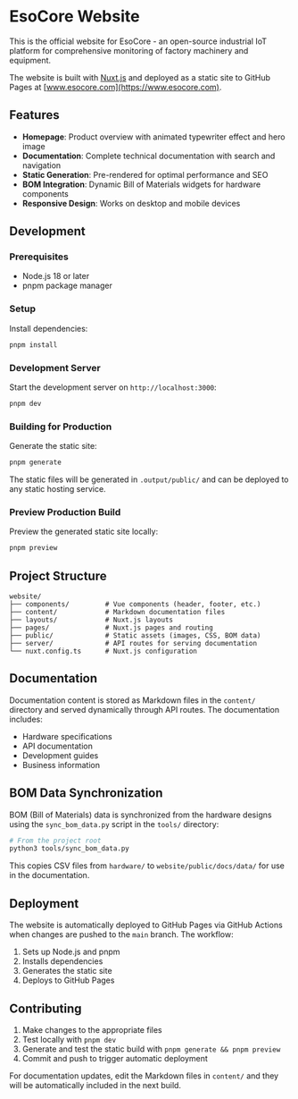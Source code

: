 # EsoCore Website

This is the official website for EsoCore - an open-source industrial IoT platform for comprehensive monitoring of factory machinery and equipment.

The website is built with [Nuxt.js](https://nuxt.com) and deployed as a static site to GitHub Pages at [www.esocore.com](https://www.esocore.com).

## Features

- **Homepage**: Product overview with animated typewriter effect and hero image
- **Documentation**: Complete technical documentation with search and navigation
- **Static Generation**: Pre-rendered for optimal performance and SEO
- **BOM Integration**: Dynamic Bill of Materials widgets for hardware components
- **Responsive Design**: Works on desktop and mobile devices

## Development

### Prerequisites

- Node.js 18 or later
- pnpm package manager

### Setup

Install dependencies:

```bash
pnpm install
```

### Development Server

Start the development server on `http://localhost:3000`:

```bash
pnpm dev
```

### Building for Production

Generate the static site:

```bash
pnpm generate
```

The static files will be generated in `.output/public/` and can be deployed to any static hosting service.

### Preview Production Build

Preview the generated static site locally:

```bash
pnpm preview
```

## Project Structure

```text
website/
├── components/         # Vue components (header, footer, etc.)
├── content/            # Markdown documentation files
├── layouts/            # Nuxt.js layouts
├── pages/              # Nuxt.js pages and routing
├── public/             # Static assets (images, CSS, BOM data)
├── server/             # API routes for serving documentation
└── nuxt.config.ts      # Nuxt.js configuration
```

## Documentation

Documentation content is stored as Markdown files in the `content/` directory and served dynamically through API routes. The documentation includes:

- Hardware specifications
- API documentation
- Development guides
- Business information

## BOM Data Synchronization

BOM (Bill of Materials) data is synchronized from the hardware designs using the `sync_bom_data.py` script in the `tools/` directory:

```bash
# From the project root
python3 tools/sync_bom_data.py
```

This copies CSV files from `hardware/` to `website/public/docs/data/` for use in the documentation.

## Deployment

The website is automatically deployed to GitHub Pages via GitHub Actions when changes are pushed to the `main` branch. The workflow:

1. Sets up Node.js and pnpm
2. Installs dependencies
3. Generates the static site
4. Deploys to GitHub Pages

## Contributing

1. Make changes to the appropriate files
2. Test locally with `pnpm dev`
3. Generate and test the static build with `pnpm generate && pnpm preview`
4. Commit and push to trigger automatic deployment

For documentation updates, edit the Markdown files in `content/` and they will be automatically included in the next build.
